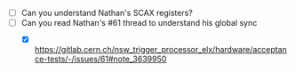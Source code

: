 - [ ] Can you understand Nathan's SCAX registers?
- [ ] Can you read Nathan's #61 thread to understand his global sync
  - [x] https://gitlab.cern.ch/nsw_trigger_processor_elx/hardware/acceptance-tests/-/issues/61#note_3639950
  
